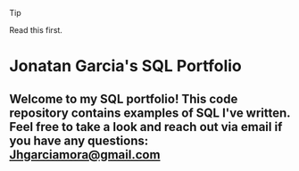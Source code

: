 > [!TIP]
> Read this first.


# Jonatan Garcia's SQL Portfolio

## Welcome to my SQL portfolio! This code repository contains examples of SQL I've written. Feel free to take a look and reach out via email if you have any questions: Jhgarciamora@gmail.com
